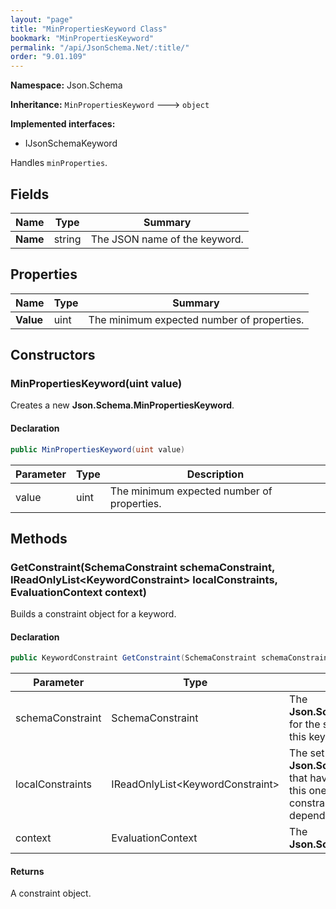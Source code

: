 ```yaml
---
layout: "page"
title: "MinPropertiesKeyword Class"
bookmark: "MinPropertiesKeyword"
permalink: "/api/JsonSchema.Net/:title/"
order: "9.01.109"
---
```

**Namespace:** Json.Schema

**Inheritance:**
`MinPropertiesKeyword`
 🡒 
`object`

**Implemented interfaces:**

- IJsonSchemaKeyword

Handles `minProperties`.

## Fields

| Name | Type | Summary |
|---|---|---|
| **Name** | string | The JSON name of the keyword. |

## Properties

| Name | Type | Summary |
|---|---|---|
| **Value** | uint | The minimum expected number of properties. |

## Constructors

### MinPropertiesKeyword(uint value)

Creates a new **Json.Schema.MinPropertiesKeyword**.

#### Declaration

```c#
public MinPropertiesKeyword(uint value)
```

| Parameter | Type | Description |
|---|---|---|
| value | uint | The minimum expected number of properties. |


## Methods

### GetConstraint(SchemaConstraint schemaConstraint, IReadOnlyList\<KeywordConstraint\> localConstraints, EvaluationContext context)

Builds a constraint object for a keyword.

#### Declaration

```c#
public KeywordConstraint GetConstraint(SchemaConstraint schemaConstraint, IReadOnlyList<KeywordConstraint> localConstraints, EvaluationContext context)
```

| Parameter | Type | Description |
|---|---|---|
| schemaConstraint | SchemaConstraint | The **Json.Schema.SchemaConstraint** for the schema object that houses this keyword. |
| localConstraints | IReadOnlyList\<KeywordConstraint\> | The set of other **Json.Schema.KeywordConstraint**s that have been processed prior to this one. Will contain the constraints for keyword dependencies. |
| context | EvaluationContext | The **Json.Schema.EvaluationContext**. |


#### Returns

A constraint object.

